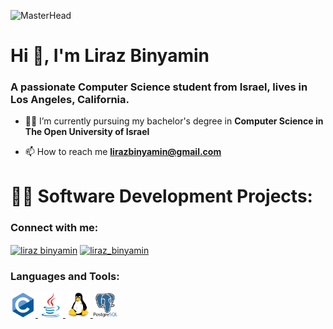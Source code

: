 
![MasterHead](https://cdn.dribbble.com/users/1803678/screenshots/3652824/media/ec8d4b3c350813be65b1711a528c5143.gif)

<h1 align="left">Hi 👋, I'm Liraz Binyamin</h1>
<h3 align="left">A passionate Computer Science student from Israel, lives in Los Angeles, California.</h3>

- 👨‍💻 I’m currently pursuing my bachelor's degree in **Computer Science in The Open University of Israel**
  
- 📫 How to reach me **lirazbinyamin@gmail.com**

<h1 align="left">👨‍💻 Software Development Projects:</h1>

<h3 align="left">Connect with me:</h3>
<p align="left">
<a href="https://linkedin.com/in/liraz-binyamin" target="blank"><img align="center" src="https://raw.githubusercontent.com/rahuldkjain/github-profile-readme-generator/master/src/images/icons/Social/linked-in-alt.svg" alt="liraz binyamin" height="30" width="40" /></a>
<a href="https://www.instagram.com/liraz_binyamin/" target="blank"><img align="center" src="https://raw.githubusercontent.com/rahuldkjain/github-profile-readme-generator/master/src/images/icons/Social/instagram.svg" alt="liraz_binyamin" height="30" width="40" /></a>
</p>

<h3 align="left">Languages and Tools:</h3>
<p align="left"> <a href="https://www.cprogramming.com/" target="_blank" rel="noreferrer"> <img src="https://raw.githubusercontent.com/devicons/devicon/master/icons/c/c-original.svg" alt="c" width="40" height="40"/> </a> <a href="https://www.java.com" target="_blank" rel="noreferrer"> <img src="https://raw.githubusercontent.com/devicons/devicon/master/icons/java/java-original.svg" alt="java" width="40" height="40"/> </a> <a href="https://www.linux.org/" target="_blank" rel="noreferrer"> <img src="https://raw.githubusercontent.com/devicons/devicon/master/icons/linux/linux-original.svg" alt="linux" width="40" height="40"/> </a> <a href="https://www.postgresql.org" target="_blank" rel="noreferrer"> <img src="https://raw.githubusercontent.com/devicons/devicon/master/icons/postgresql/postgresql-original-wordmark.svg" alt="postgresql" width="40" height="40"/> </a> </p>

